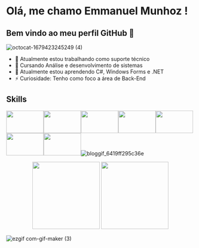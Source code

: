 # Olá, me chamo Emmanuel Munhoz ! 
## Bem vindo ao meu perfil GitHub 👋

![octocat-1679423245249 (4)](https://user-images.githubusercontent.com/109323615/226710389-f7695ffd-a20d-45a7-954f-e796da14dc7e.png)
- 🔭 Atualmente estou trabalhando como suporte técnico
- 🚀 Cursando Análise e desenvolvimento de sistemas 
- 🌱 Atualmente estou aprendendo C#, Windows Forms e .NET
- ⚡ Curiosidade: Tenho como foco a área de Back-End 
 





## Skills  

<img src="https://cdn.jsdelivr.net/gh/devicons/devicon/icons/html5/html5-original.svg" height="60" width="100"/><img src="https://cdn.jsdelivr.net/gh/devicons/devicon/icons/css3/css3-original.svg" height="60" width="100"/><img src="https://cdn.jsdelivr.net/gh/devicons/devicon/icons/csharp/csharp-original.svg" height="60" width="100"/><img src="https://cdn.jsdelivr.net/gh/devicons/devicon/icons/dot-net/dot-net-original-wordmark.svg" height="60" width="100"/><img src="https://cdn.jsdelivr.net/gh/devicons/devicon/icons/mysql/mysql-plain-wordmark.svg" height="60" width="100"/><img src="https://cdn.jsdelivr.net/gh/devicons/devicon/icons/postgresql/postgresql-original-wordmark.svg" height="60" width="100"/><img src="https://cdn.jsdelivr.net/gh/devicons/devicon/icons/python/python-original.svg"  height="60" width="100"/>![bloggif_6419ff295c36e](https://user-images.githubusercontent.com/109323615/226714146-8a5b37fb-b0ae-46d7-867e-13df52617410.gif)



<p align="center"  >
  <img height="180em" src="https://github-readme-stats.vercel.app/api?username=emmanuelmunhoz&show_icons=true&theme=dark&include_all_commits=true&count_private=true"/>
  <img height="180em" src="https://github-readme-stats.vercel.app/api/top-langs/?username=emmanuelmunhoz&layout=compact&langs_count=16&theme=dark"/>


![ezgif com-gif-maker (3)](https://user-images.githubusercontent.com/109323615/179144397-3b6ddaad-3afd-4168-8ede-5960ccbb1e92.gif) </P>


